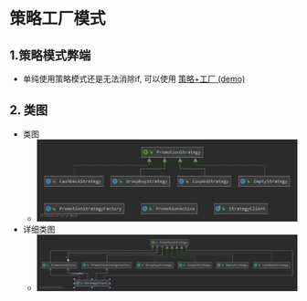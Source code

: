 # 策略工厂模式

## 1.策略模式弊端

- 单纯使用策略模式还是无法消除if, 可以使用 [策略+工厂 (demo)](./)

## 2. 类图

- 类图
    - ![avatar](diagram-strategy-factory.png)
- 详细类图
    - ![avatar](diagram-strategy-factory-detail.png)
